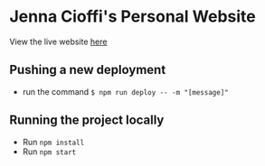 # Jenna Cioffi's Personal Website

View the live website [here](https://jennacioffi.github.io/personal-website/)

## Pushing a new deployment
- run the command `$ npm run deploy -- -m "[message]"`

## Running the project locally
- Run `npm install`
- Run `npm start`